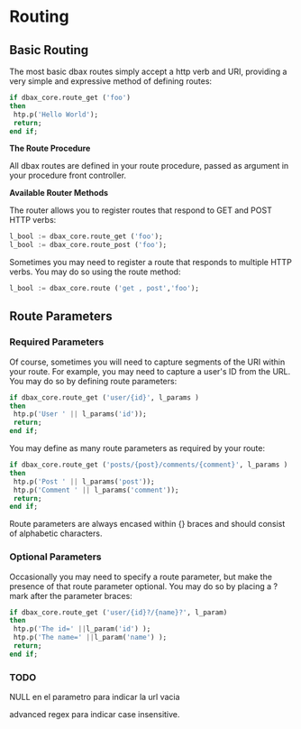 # Routing

## Basic Routing

The most basic dbax routes simply accept a http verb and URI, providing a very simple and expressive method of defining routes:

```sql      
if dbax_core.route_get ('foo')
then
 htp.p('Hello World');
 return;
end if;
```


**The Route Procedure**

All dbax routes are defined in your route procedure, passed as argument in your procedure front controller. 


**Available Router Methods**

The router allows you to register routes that respond to GET and POST HTTP verbs:

```sql
l_bool := dbax_core.route_get ('foo');
l_bool := dbax_core.route_post ('foo');
```


Sometimes you may need to register a route that responds to multiple HTTP verbs. You may do so using the route method: 

```sql
l_bool := dbax_core.route ('get , post','foo');
```


## Route Parameters

### Required Parameters

Of course, sometimes you will need to capture segments of the URI within your route. For example, you may need to capture a user's ID from the URL. You may do so by defining route parameters:


```sql
if dbax_core.route_get ('user/{id}', l_params )
then
 htp.p('User ' || l_params('id'));
 return;
end if;

```

You may define as many route parameters as required by your route:

```sql
if dbax_core.route_get ('posts/{post}/comments/{comment}', l_params )
then
 htp.p('Post ' || l_params('post'));
 htp.p('Comment ' || l_params('comment'));
 return;
end if;

```

Route parameters are always encased within {} braces and should consist of alphabetic characters.

### Optional Parameters

Occasionally you may need to specify a route parameter, but make the presence of that route parameter optional. You may do so by placing a ? mark after the parameter braces:

```sql
if dbax_core.route_get ('user/{id}?/{name}?', l_param)
then
 htp.p('The id=' ||l_param('id') );
 htp.p('The name=' ||l_param('name') );
 return;
end if;
```


### TODO

NULL en el parametro para indicar la url vacia

advanced regex para indicar case insensitive. 